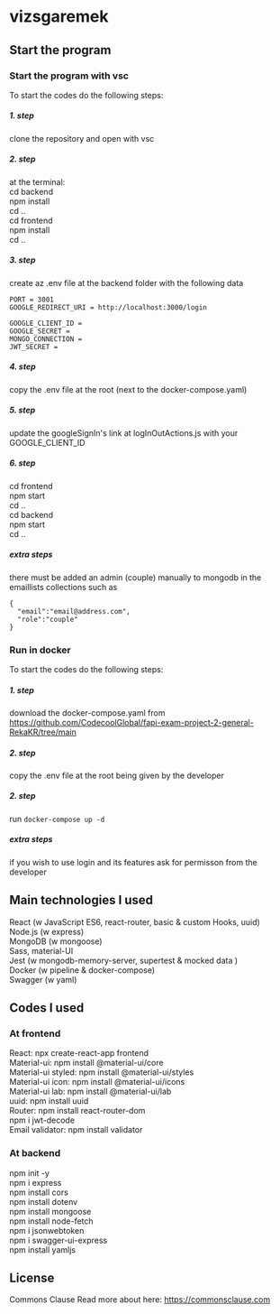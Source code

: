 # vizsgaremek

## Start the program

### Start the program with vsc
To start the codes do the following steps:

##### 1. step
clone the repository and open with vsc
##### 2. step
at the terminal: \
cd backend \
npm install \
cd .. \
cd frontend \
npm install \
cd ..
##### 3. step
create az .env file at the backend folder with the following data
```
PORT = 3001
GOOGLE_REDIRECT_URI = http://localhost:3000/login

GOOGLE_CLIENT_ID = 
GOOGLE_SECRET = 
MONGO_CONNECTION = 
JWT_SECRET = 
```
##### 4. step
copy the .env file at the root (next to the docker-compose.yaml)
##### 5. step
update the googleSignIn's link at logInOutActions.js with your GOOGLE_CLIENT_ID
##### 6. step
cd frontend \
npm start \
cd .. \
cd backend \
npm start \
cd ..
##### extra steps
there must be added an admin (couple) manually to mongodb in the emaillists collections such as
```
{
  "email":"email@address.com",
  "role":"couple"
}
```

### Run in docker
To start the codes do the following steps:

##### 1. step
download the docker-compose.yaml from https://github.com/CodecoolGlobal/fapi-exam-project-2-general-RekaKR/tree/main
##### 2. step
copy the .env file at the root being given by the developer
##### 2. step
run `docker-compose up -d`
##### extra steps
if you wish to use login and its features ask for permisson from the developer


## Main technologies I used
React (w JavaScript ES6, react-router, basic & custom Hooks, uuid) \
Node.js (w express) \
MongoDB (w mongoose) \
Sass, material-UI \
Jest (w mongodb-memory-server, supertest & mocked data ) \
Docker (w pipeline & docker-compose) \
Swagger (w yaml)


## Codes I used

### At frontend
React: npx create-react-app frontend \
Material-ui: npm install @material-ui/core \
Material-ui styled: npm install @material-ui/styles \
Material-ui icon: npm install @material-ui/icons \
Material-ui lab: npm install @material-ui/lab \
uuid: npm install uuid \
Router: npm install react-router-dom \
npm i jwt-decode \
Email validator: npm install validator

### At backend
npm init -y \
npm i express \
npm install cors \
npm install dotenv \
npm install mongoose \
npm install node-fetch \
npm i jsonwebtoken \
npm i swagger-ui-express \
npm install yamljs


## License
Commons Clause
Read more about here: https://commonsclause.com